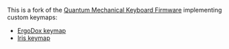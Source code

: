 This is a fork of the [Quantum Mechanical Keyboard Firmware] implementing custom
keymaps:

  - [ErgoDox keymap]
  - [Iris keymap]

  [ErgoDox keymap]: https://docs.google.com/spreadsheets/d/e/2PACX-1vRhQr5788uz7rpSPWhodtNp2D33F-FRmA7HbIXKMMsBCFZa0VCSmZMVV_Rvb4xQp46HZYhMLmFjOYSL/pubhtml?widget=true&amp;headers=false
  [Iris keymap]: https://docs.google.com/spreadsheets/d/e/2PACX-1vRJJbrf13RMNuvxqLSThsHOPSZJwdN3bg-WRN7I-lLzXWE7nRpv9_AB0fqd5kqS8RZ0Nn26-ooi3c-w/pubhtml?widget=true&amp;headers=false
  [Quantum Mechanical Keyboard Firmware]: https://github.com/qmk/qmk_firmware
